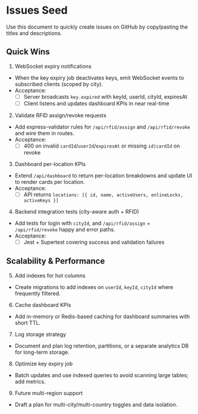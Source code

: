 # Issues Seed

Use this document to quickly create issues on GitHub by copy/pasting the titles and descriptions.

## Quick Wins

1. WebSocket expiry notifications

- When the key expiry job deactivates keys, emit WebSocket events to subscribed clients (scoped by city).
- Acceptance:
  - [ ] Server broadcasts `key.expired` with keyId, userId, cityId, expiresAt
  - [ ] Client listens and updates dashboard KPIs in near real-time

2. Validate RFID assign/revoke requests

- Add express-validator rules for `/api/rfid/assign` and `/api/rfid/revoke` and wire them in routes.
- Acceptance:
  - [ ] 400 on invalid `cardId`/`userId`/`expiresAt` or missing `id|cardId` on revoke

3. Dashboard per-location KPIs

- Extend `/api/dashboard` to return per-location breakdowns and update UI to render cards per location.
- Acceptance:
  - [ ] API returns `locations: [{ id, name, activeUsers, onlineLocks, activeKeys }]`

4. Backend integration tests (city-aware auth + RFID)

- Add tests for login with `cityId`, and `/api/rfid/assign` + `/api/rfid/revoke` happy and error paths.
- Acceptance:
  - [ ] Jest + Supertest covering success and validation failures

## Scalability & Performance

5. Add indexes for hot columns

- Create migrations to add indexes on `userId`, `keyId`, `cityId` where frequently filtered.

6. Cache dashboard KPIs

- Add in-memory or Redis-based caching for dashboard summaries with short TTL.

7. Log storage strategy

- Document and plan log retention, partitions, or a separate analytics DB for long-term storage.

8. Optimize key expiry job

- Batch updates and use indexed queries to avoid scanning large tables; add metrics.

9. Future multi-region support

- Draft a plan for multi-city/multi-country toggles and data isolation.
